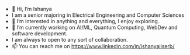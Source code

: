 - 👋 Hi, I’m Ishanya
- I am a senior majoring in Electrical Engineering and Computer Sciences
- 👀 I’m interested in anything and everything, I enjoy exploring. 
- 🌱 I’m currently working on AI/ML, Quantum Computing, WebDev and software development.
- I am always to open to any sort of collaboration. 
- 📫 You can reach me on https://www.linkedin.com/in/ishanyaiiserb/

<!---
ishanyaa/ishanyaa is a ✨ special ✨ repository because its `README.md` (this file) appears on your GitHub profile.
You can click the Preview link to take a look at your changes.
--->
